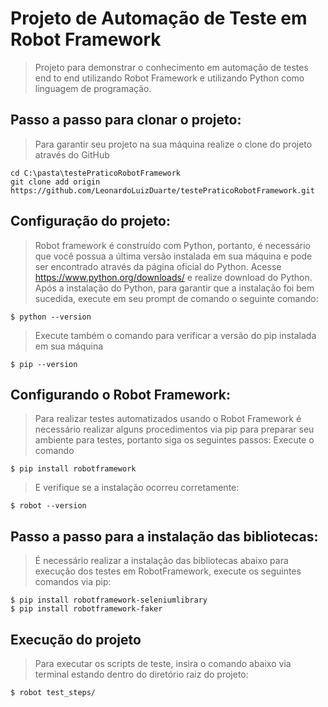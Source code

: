 # Projeto de Automação de Teste em Robot Framework
> Projeto para demonstrar o conhecimento em automação de testes end to end utilizando Robot Framework e utilizando Python como linguagem de programação.


## Passo a passo para clonar o projeto:
> Para garantir seu projeto na sua máquina realize o clone do projeto através do GitHub

```
cd C:\pasta\testePraticoRobotFramework
git clone add origin https://github.com/LeonardoLuizDuarte/testePraticoRobotFramework.git

```

## Configuração do projeto:
> Robot framework é construído com Python, portanto, é necessário que você possua a última versão instalada em sua máquina e pode ser encontrado através da página oficial do Python.
>Acesse https://www.python.org/downloads/ e realize download do Python.
>Após a instalação do Python, para garantir que a instalação foi bem sucedida, execute em seu prompt de comando o seguinte comando: 
```
$ python --version

```

>Execute também o comando para verificar a versão do pip instalada em sua máquina

```
$ pip --version

```

## Configurando o Robot Framework:
>Para realizar testes automatizados usando o Robot Framework é necessário realizar alguns procedimentos via pip para preparar seu ambiente para testes, portanto siga os seguintes passos: 
>Execute o comando
```
$ pip install robotframework
```
>E verifique se a instalação ocorreu corretamente:
```
$ robot --version
```
## Passo a passo para a instalação das bibliotecas:
>É necessário realizar a instalação das bibliotecas abaixo para execução dos testes em RobotFramework, execute os seguintes comandos via pip: 
```
$ pip install robotframework-seleniumlibrary
$ pip install robotframework-faker
```
## Execução do projeto
>Para executar os scripts de teste, insira o comando abaixo via terminal estando dentro do diretório raiz do projeto:
```
$ robot test_steps/
```